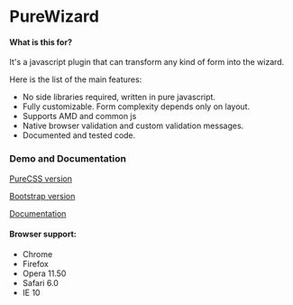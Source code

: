 PureWizard
==========
#### What is this for?

It's a javascript plugin that can transform any kind of form into the wizard.

Here is the list of the main features:

* No side libraries required, written in pure javascript.
* Fully customizable. Form complexity depends only on layout.
* Supports AMD and common js
* Native browser validation and custom validation messages.
* Documented and tested code.

### Demo and Documentation

[PureCSS version](https://slavik925.github.io/PureWizard/)

[Bootstrap version](https://slavik925.github.io/PureWizard/wizard_bootstrap)

[Documentation](https://slavik925.github.io/PureWizard/api)

#### Browser support:

* Chrome
* Firefox
* Opera 11.50
* Safari 6.0
* IE 10